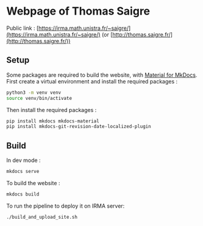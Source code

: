 # Webpage of Thomas Saigre

Public link : [https://irma.math.unistra.fr/~saigre/](https://irma.math.unistra.fr/~saigre/) (or [http://thomas.saigre.fr/](http://thomas.saigre.fr/))


## Setup

Some packages are required to build the website, with [Material for MkDocs](https://squidfunk.github.io/mkdocs-material/).
First create a virtual environment and install the required packages :

```bash
python3 -m venv venv
source venv/bin/activate
```

Then install the required packages :

```bash
pip install mkdocs mkdocs-material
pip install mkdocs-git-revision-date-localized-plugin
```

## Build

In dev mode :

```bash
mkdocs serve
```

To build the website :

```bash
mkdocs build
```

To run the pipeline to deploy it on IRMA server:

```bash
./build_and_upload_site.sh
```